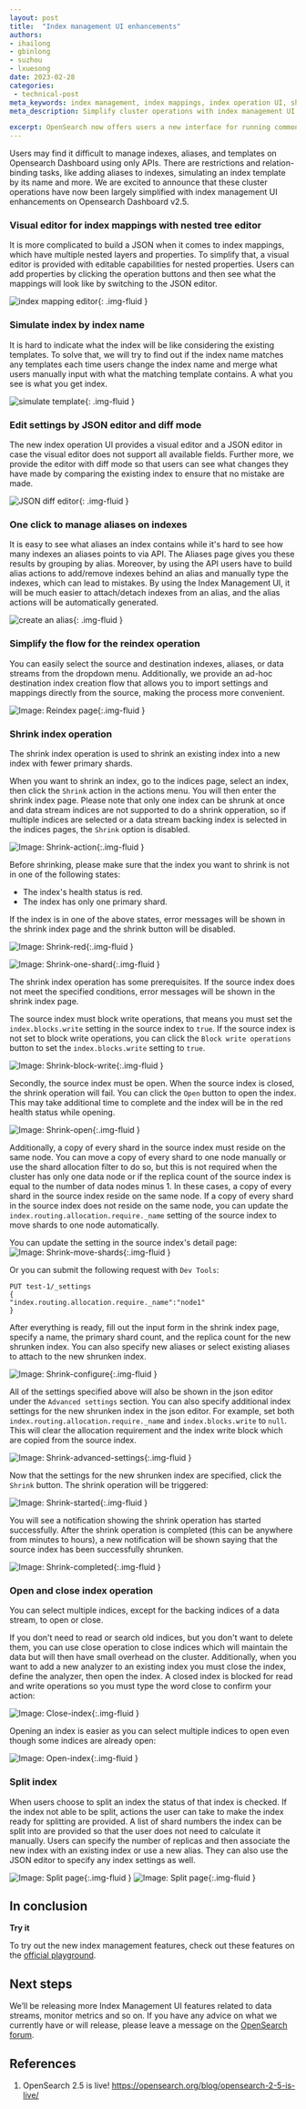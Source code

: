 ```yaml
---
layout: post
title:  "Index management UI enhancements"
authors:
- ihailong
- gbinlong
- suzhou
- lxuesong
date: 2023-02-28
categories:
 - technical-post
meta_keywords: index management, index mappings, index operation UI, shrink index operations, OpenSearch Dashboards
meta_description: Simplify cluster operations with index management UI enhancements that enable you to open, close, reindex, shrink, and split indexes in a more user-friendly way.

excerpt: OpenSearch now offers users a new interface for running common indexing and data stream operations. Users can perform create, read, update, and delete (CRUD) and mapping for indexes, index templates, and aliases through the UI as well as open, close, reindex, shrink, and split indexes. This is the first step toward establishing an Index Management UI, which will serve as a unified administration panel in OpenSearch Dashboards.
---
```


Users may find it difficult to manage indexes, aliases, and templates on Opensearch Dashboard using only APIs. There are restrictions and relation-binding tasks, like adding aliases to indexes, simulating an index template by its name and more. We are excited to announce that these cluster operations have now been largely simplified with index management UI enhancements on Opensearch Dashboard v2.5.

### Visual editor for index mappings with nested tree editor

It is more complicated to build a JSON when it comes to index mappings, which have multiple nested layers and properties. To simplify that, a visual editor is provided with editable capabilities for nested properties. Users can add properties by clicking the operation buttons and then see what the mappings will look like by switching to the JSON editor.

<img src="/assets/media/blog-images/2023-02-28-admin-panels-for-index-operations/index-mapping-editor.png" alt="index mapping editor"/>{: .img-fluid }

### Simulate index by index name

It is hard to indicate what the index will be like considering the existing templates. To solve that, we will try to find out if the index name matches any templates each time users change the index name and merge what users manually input with what the matching template contains. A what you see is what you get index.

<img src="/assets/media/blog-images/2023-02-28-admin-panels-for-index-operations/simulate-template.png" alt="simulate template"/>{: .img-fluid }

### Edit settings by JSON editor and diff mode

The new index operation UI provides a visual editor and a JSON editor in case the visual editor does not support all available fields. Further more, we provide the editor with diff mode so that users can see what changes they have made by comparing the existing index to ensure that no mistake are made.

<img src="/assets/media/blog-images/2023-02-28-admin-panels-for-index-operations/json-diff-editor.png" alt="JSON diff editor"/>{: .img-fluid }

### One click to manage aliases on indexes

It is easy to see what aliases an index contains while it's hard to see how many indexes an aliases points to via API. The Aliases page gives you these results by grouping by alias. Moreover, by using the API users have to build alias actions to add/remove indexes behind an alias and manually type the indexes, which can lead to mistakes. By using the Index Management UI, it will be much easier to attach/detach indexes from an alias, and the alias actions will be automatically generated.

<img src="/assets/media/blog-images/2023-02-28-admin-panels-for-index-operations/alias-creation.png" alt="create an alias"/>{: .img-fluid }

### Simplify the flow for the reindex operation

You can easily select the source and destination indexes, aliases, or data streams from the dropdown menu. Additionally, we provide an ad-hoc destination index creation flow that allows you to import settings and mappings directly from the source, making the process more convenient.

![Image: Reindex page]({{site.baseurl}}/assets/media/blog-images/2023-02-28-admin-panels-for-index-operations/reindex.png){:.img-fluid }

### Shrink index operation

The shrink index operation is used to shrink an existing index into a new index with fewer primary shards.

When you want to shrink an index, go to the indices page, select an index, then click the `Shrink` action in the actions menu. You will then enter the shrink index page. Please note that only one index can be shrunk at once and data stream indices are not supported to do a shrink opperation, so if multiple indices are selected or a data stream backing index is selected in the indices pages, the `Shrink` option is disabled. 

![Image: Shrink-action]({{site.baseurl}}/assets/media/blog-images/2023-02-28-admin-panels-for-index-operations/shrink-action.jpg){:.img-fluid }

Before shrinking, please make sure that the index you want to shrink is not in one of the following states:

* The index's health status is red.
* The index has only one primary shard.

If the index is in one of the above states, error messages will be shown in the shrink index page and the shrink button will be disabled.

![Image: Shrink-red]({{site.baseurl}}/assets/media/blog-images/2023-02-28-admin-panels-for-index-operations/shrink-red.jpg){:.img-fluid }

![Image: Shrink-one-shard]({{site.baseurl}}/assets/media/blog-images/2023-02-28-admin-panels-for-index-operations/shrink-one-shard.jpg){:.img-fluid }

The shrink index operation has some prerequisites. If the source index does not meet the specified conditions, error messages will be shown in the shrink index page.

The source index must block write operations, that means you must set the `index.blocks.write` setting in the source index to `true`. If the source index is not set to block write operations, you can click the `Block write operations` button to set the `index.blocks.write` setting to `true`.

![Image: Shrink-block-write]({{site.baseurl}}/assets/media/blog-images/2023-02-28-admin-panels-for-index-operations/shrink-block-write.jpg){:.img-fluid }

Secondly, the source index must be open. When the source index is closed, the shrink operation will fail. You can click the `Open` button to open the index. This may take additional time to complete and the index will be in the red health status while opening.

![Image: Shrink-open]({{site.baseurl}}/assets/media/blog-images/2023-02-28-admin-panels-for-index-operations/shrink-open.jpg){:.img-fluid }

Additionally, a copy of every shard in the source index must reside on the same node. You can move a copy of every shard to one node manually or use the shard allocation filter to do so, but this is not required when the cluster has only one data node or if the replica count of the source index is equal to the number of data nodes minus 1. In these cases, a copy of every shard in the source index reside on the same node. If a copy of every shard in the source index does not reside on the same node, you can update the `index.routing.allocation.require._name` setting of the source index to move shards to one node automatically.

You can update the setting in the source index's detail page:
![Image: Shrink-move-shards]({{site.baseurl}}/assets/media/blog-images/2023-02-28-admin-panels-for-index-operations/shrink-move-shards.jpg){:.img-fluid }

Or you can submit the following request with `Dev Tools`:

```
PUT test-1/_settings
{
"index.routing.allocation.require._name":"node1"
}
```

After everything is ready, fill out the input form in the shrink index page, specify a name, the primary shard count, and the replica count for the new shrunken index. You can also specify new aliases or select existing aliases to attach to the new shrunken index. 

![Image: Shrink-configure]({{site.baseurl}}/assets/media/blog-images/2023-02-28-admin-panels-for-index-operations/shrink-configure.jpg){:.img-fluid }

All of the settings specified above will also be shown in the json editor under the `Advanced settings` section. You can also specify additional index settings for the new shrunken index in the json editor. For example, set both `index.routing.allocation.require._name` and `index.blocks.write` to `null`. This will clear the allocation requirement and the index write block which are copied from the source index.


![Image: Shrink-advanced-settings]({{site.baseurl}}/assets/media/blog-images/2023-02-28-admin-panels-for-index-operations/shrink-advanced-settings.jpg){:.img-fluid }

Now that the settings for the new shrunken index are specified, click the `Shrink` button. The shrink operation will be triggered:

![Image: Shrink-started]({{site.baseurl}}/assets/media/blog-images/2023-02-28-admin-panels-for-index-operations/shrink-started.jpg){:.img-fluid }

You will see a notification showing the shrink operation has started successfully. After the shrink operation is completed (this can be anywhere from minutes to hours), a new notification will be shown saying that the source index has been successfully shrunken.

![Image: Shrink-completed]({{site.baseurl}}/assets/media/blog-images/2023-02-28-admin-panels-for-index-operations/shrink-completed.jpg){:.img-fluid }

### Open and close index operation

You can select multiple indices, except for the backing indices of a data stream, to open or close.

If you don't need to read or search old indices, but you don't want to delete them, you can use close operation to     close indices which will maintain the data but will  then have small overhead on the cluster. Additionally, when you want to add a new analyzer to an existing index you must close the index, define the analyzer, then open the index. A closed index is blocked for read and write operations so you must type the word close to confirm your action:

![Image: Close-index]({{site.baseurl}}/assets/media/blog-images/2023-02-28-admin-panels-for-index-operations/close-index.jpg){:.img-fluid }

Opening an index is easier as you can select multiple indices to open even though some indices are already open:

![Image: Open-index]({{site.baseurl}}/assets/media/blog-images/2023-02-28-admin-panels-for-index-operations/open-index.jpg){:.img-fluid }

### Split index

When users choose to split an index the status of that index is checked. If the index not able to be split, actions the user can take to make the index ready for splitting are provided. A list of shard numbers the index can be split into are provided so that the user does not need to calculate it manually.
Users can specify the number of replicas and then associate the new index with an existing index or use a new alias. They can also use the JSON editor to specify any index settings as well.

![Image: Split page]({{site.baseurl}}/assets/media/blog-images/2023-02-28-admin-panels-for-index-operations/splitindex-normal.jpg){:.img-fluid }
![Image: Split page]({{site.baseurl}}/assets/media/blog-images/2023-02-28-admin-panels-for-index-operations/splitindex-notready.jpg){:.img-fluid }

## In conclusion

**Try it**

To try out the new index management features, check out these features on the [official playground](https://playground.opensearch.org/app/opensearch_index_management_dashboards#/indices).

## Next steps

We’ll be releasing more Index Management UI features related to data streams, monitor metrics and so on. If you have any advice on what we currently have or will release, please leave a message on the [OpenSearch forum](https://forum.opensearch.org/).

## References

1. OpenSearch 2.5 is live! https://opensearch.org/blog/opensearch-2-5-is-live/
